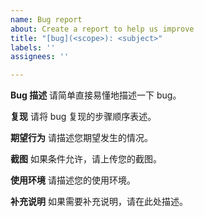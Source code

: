 ```yaml
---
name: Bug report
about: Create a report to help us improve
title: "[bug](<scope>): <subject>"
labels: ''
assignees: ''

---
```


**Bug 描述**
请简单直接易懂地描述一下 bug。

**复现**
请将 bug 复现的步骤顺序表述。

**期望行为**
请描述您期望发生的情况。

**截图**
如果条件允许，请上传您的截图。

**使用环境**
请描述您的使用环境。

**补充说明**
如果需要补充说明，请在此处描述。
